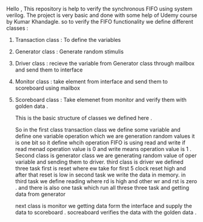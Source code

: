 Hello , 
This repository is help to verify the synchronous FIFO using system verilog. The project is very basic and done with some help of Udemy course by Kumar Khandagle. so to verify the FIFO functionality we define different classes : 
1. Transaction class :  To define the variables
2. Generator class : Generate random stimulis
3. Driver class : recieve the variable from Generator class through mailbox and send them to interface
4. Monitor class : take element from interface and send them to scoreboard using mailbox
5. Scoreboard class : Take elemenet from monitor and verify them with golden data .

   This is the basic structure of classes we defined here .

   So in the first class transaction class we define some variable  and define one variable operation which we are generation random values it is one bit so it define whcih operation FIFO is using read and write if read menad operation value is 0 and write means operation value is 1 .
   Second class is generator class we are generating random value of oper variable and sending them to driver.
   third class is driver we defined three task first is reset where ew take for first 5 clock reset high and after that reset is low in second task we write the data in memory.
   in third task we define reading where rd is high and other wr and rst is zero .
   and there is also one task which run all threse three task and getting data from generator

   next class is monitor we getting data form the interface and supply the data to scoreboard .
   socreaboard verifies the data with the golden data .
